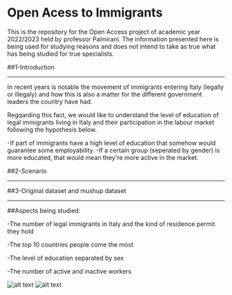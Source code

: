 # Open Acess to Immigrants

This is the repository for the Open Access project of academic year 2022/2023 held by professor Palmirani.
The information presented here is being used for studying reasons and does not intend to take as true what has being studied for true specialists.

##1-Introduction
___
In recent years is notable the movement of immigrants entering Italy (legally or illegaly) and how this is also a matter for the different government leaders the country have had.

Regqarding this fact, we would like to understand the level of education of legal immigrants living in Italy and their participation in the labour market following the hypothesis below.

-If part of immigrants have a high level of education that somehow would guarantee some employability.
-If a certain group (seperated by gender) is more educated, that would mean they're more active in the market.

##2-Scenario
___

##3-Original dataset and mushup dataset
___

##Aspects being studied:

-The number of legal immigrants in Italy and the kind of residence permit they hold

-The top 10 countries people come the most

-The level of education separated by sex

-The number of active and inactive workers

![alt text](src="/active_women.png")
![alt text](src="/active_men.png")